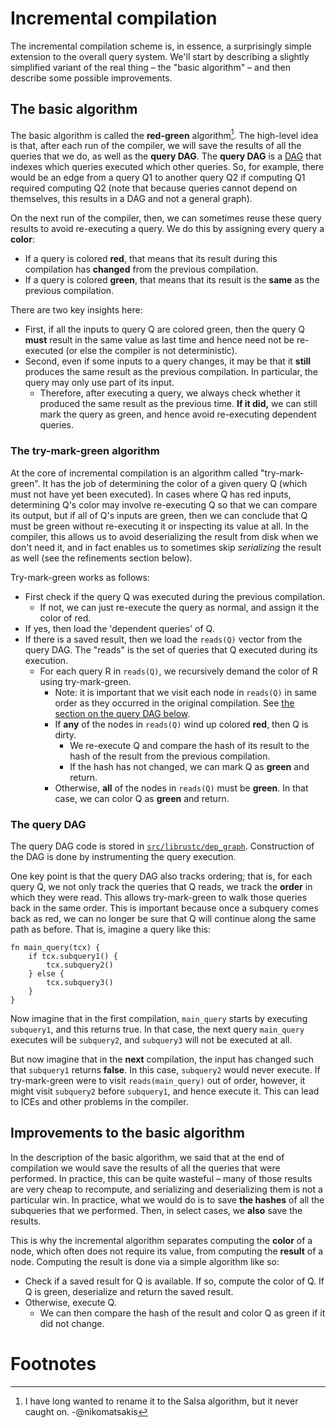 # Incremental compilation

The incremental compilation scheme is, in essence, a surprisingly
simple extension to the overall query system. We'll start by describing
a slightly simplified variant of the real thing – the "basic algorithm" –
and then describe some possible improvements.

## The basic algorithm

The basic algorithm is
called the **red-green** algorithm[^salsa]. The high-level idea is
that, after each run of the compiler, we will save the results of all
the queries that we do, as well as the **query DAG**. The
**query DAG** is a [DAG] that indexes which queries executed which
other queries. So, for example, there would be an edge from a query Q1
to another query Q2 if computing Q1 required computing Q2 (note that
because queries cannot depend on themselves, this results in a DAG and
not a general graph).

[DAG]: https://en.wikipedia.org/wiki/Directed_acyclic_graph

On the next run of the compiler, then, we can sometimes reuse these
query results to avoid re-executing a query. We do this by assigning
every query a **color**:

- If a query is colored **red**, that means that its result during
  this compilation has **changed** from the previous compilation.
- If a query is colored **green**, that means that its result is
  the **same** as the previous compilation.

There are two key insights here:

- First, if all the inputs to query Q are colored green, then the
  query Q **must** result in the same value as last time and hence
  need not be re-executed (or else the compiler is not deterministic).
- Second, even if some inputs to a query changes, it may be that it
  **still** produces the same result as the previous compilation. In
  particular, the query may only use part of its input.
  - Therefore, after executing a query, we always check whether it
    produced the same result as the previous time. **If it did,** we
    can still mark the query as green, and hence avoid re-executing
    dependent queries.

### The try-mark-green algorithm

At the core of incremental compilation is an algorithm called
"try-mark-green". It has the job of determining the color of a given
query Q (which must not have yet been executed). In cases where Q has
red inputs, determining Q's color may involve re-executing Q so that
we can compare its output, but if all of Q's inputs are green, then we
can conclude that Q must be green without re-executing it or inspecting
its value at all. In the compiler, this allows us to avoid
deserializing the result from disk when we don't need it, and in fact
enables us to sometimes skip *serializing* the result as well
(see the refinements section below).

Try-mark-green works as follows:

- First check if the query Q was executed during the previous compilation.
  - If not, we can just re-execute the query as normal, and assign it the
    color of red.
- If yes, then load the 'dependent queries' of Q.
- If there is a saved result, then we load the `reads(Q)` vector from the
  query DAG. The "reads" is the set of queries that Q executed during
  its execution.
  - For each query R in `reads(Q)`, we recursively demand the color
    of R using try-mark-green.
    - Note: it is important that we visit each node in `reads(Q)` in same order
      as they occurred in the original compilation. See [the section on the
      query DAG below](#dag).
    - If **any** of the nodes in `reads(Q)` wind up colored **red**, then Q is
      dirty.
      - We re-execute Q and compare the hash of its result to the hash of the
        result from the previous compilation.
      - If the hash has not changed, we can mark Q as **green** and return.
    - Otherwise, **all** of the nodes in `reads(Q)` must be **green**. In that
      case, we can color Q as **green** and return.

<a name="dag"></a>

### The query DAG

The query DAG code is stored in
[`src/librustc/dep_graph`][dep_graph]. Construction of the DAG is done
by instrumenting the query execution.

One key point is that the query DAG also tracks ordering; that is, for
each query Q, we not only track the queries that Q reads, we track the
**order** in which they were read.  This allows try-mark-green to walk
those queries back in the same order. This is important because once a
subquery comes back as red, we can no longer be sure that Q will continue
along the same path as before. That is, imagine a query like this:

```rust,ignore
fn main_query(tcx) {
    if tcx.subquery1() {
        tcx.subquery2()
    } else {
        tcx.subquery3()
    }
}
```

Now imagine that in the first compilation, `main_query` starts by
executing `subquery1`, and this returns true. In that case, the next
query `main_query` executes will be `subquery2`, and `subquery3` will
not be executed at all.

But now imagine that in the **next** compilation, the input has
changed such that `subquery1` returns **false**. In this case, `subquery2`
would never execute. If try-mark-green were to visit `reads(main_query)` out
of order, however, it might visit `subquery2` before `subquery1`, and hence
execute it.
This can lead to ICEs and other problems in the compiler.

[dep_graph]: https://github.com/rust-lang/rust/tree/master/src/librustc/dep_graph

## Improvements to the basic algorithm

In the description of the basic algorithm, we said that at the end of
compilation we would save the results of all the queries that were
performed.  In practice, this can be quite wasteful – many of those
results are very cheap to recompute, and serializing and deserializing
them is not a particular win. In practice, what we would do is to save
**the hashes** of all the subqueries that we performed. Then, in select cases,
we **also** save the results.

This is why the incremental algorithm separates computing the
**color** of a node, which often does not require its value, from
computing the **result** of a node. Computing the result is done via a simple
algorithm like so:

- Check if a saved result for Q is available. If so, compute the color of Q.
  If Q is green, deserialize and return the saved result.
- Otherwise, execute Q.
  - We can then compare the hash of the result and color Q as green if
    it did not change.

# Footnotes

[^salsa]: I have long wanted to rename it to the Salsa algorithm, but it never caught on. -@nikomatsakis
